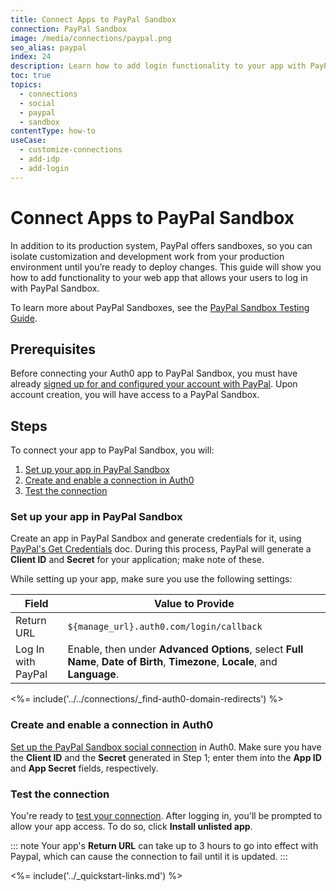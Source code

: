 ```yaml
---
title: Connect Apps to PayPal Sandbox
connection: PayPal Sandbox
image: /media/connections/paypal.png
seo_alias: paypal
index: 24
description: Learn how to add login functionality to your app with PayPal Sandbox. You will need to generate keys, copy these into your Auth0 settings, and enable the connection.
toc: true
topics:
  - connections
  - social
  - paypal
  - sandbox
contentType: how-to
useCase:
  - customize-connections
  - add-idp
  - add-login
---
```


# Connect Apps to PayPal Sandbox

In addition to its production system, PayPal offers sandboxes, so you can isolate customization and development work from your production environment until you’re ready to deploy changes. This guide will show you how to add functionality to your web app that allows your users to log in with PayPal Sandbox.

To learn more about PayPal Sandboxes, see the [PayPal Sandbox Testing Guide](https://developer.paypal.com/docs/api-basics/sandbox/).

## Prerequisites

Before connecting your Auth0 app to PayPal Sandbox, you must have already [signed up for and configured your account with PayPal](https://developer.paypal.com). Upon account creation, you will have access to a PayPal Sandbox.

## Steps

To connect your app to PayPal Sandbox, you will:

1. [Set up your app in PayPal Sandbox](#set-up-your-app-in-paypal)
2. [Create and enable a connection in Auth0](#create-and-enable-a-connection-in-auth0)
3. [Test the connection](#test-the-connection)

### Set up your app in PayPal Sandbox

Create an app in PayPal Sandbox and generate credentials for it, using [PayPal's Get Credentials](https://developer.paypal.com/docs/api/overview/#get-credentials) doc. During this process, PayPal will generate a **Client ID** and **Secret** for your application; make note of these.

While setting up your app, make sure you use the following settings:

| Field | Value to Provide |
| - | - |
| Return URL | `${manage_url}.auth0.com/login/callback` |
| Log In with PayPal | Enable, then under **Advanced Options**, select **Full Name**, **Date of Birth**, **Timezone**, **Locale**, and **Language**. |

<%= include('../../connections/_find-auth0-domain-redirects') %>

### Create and enable a connection in Auth0

[Set up the PayPal Sandbox social connection](/dashboard/guides/connections/set-up-connections-social) in Auth0. Make sure you have the **Client ID** and the **Secret** generated in Step 1; enter them into the **App ID** and **App Secret** fields, respectively.

### Test the connection

You're ready to [test your connection](/dashboard/guides/connections/test-connections-social). After logging in, you'll be prompted to allow your app access. To do so, click **Install unlisted app**.

::: note
Your app's **Return URL** can take up to 3 hours to go into effect with Paypal, which can cause the connection to fail until it is updated.
:::

<%= include('../_quickstart-links.md') %>
